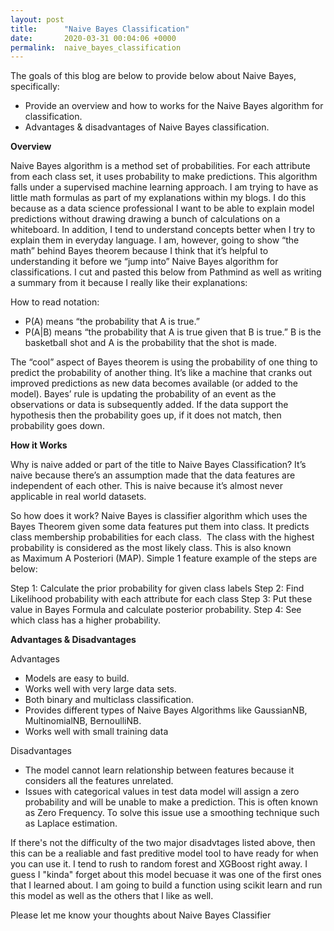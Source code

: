 ```yaml
---
layout: post
title:      "Naive Bayes Classification"
date:       2020-03-31 00:04:06 +0000
permalink:  naive_bayes_classification
---
```



The goals of this blog are below to provide below about Naive Bayes, specifically:

* Provide an overview and how to works for the Naive Bayes algorithm for classification.
* Advantages & disadvantages of Naive Bayes classification.

**Overview**

Naive Bayes algorithm is a method set of probabilities. For each attribute from each class set, it uses probability to make predictions. This algorithm falls under a supervised machine learning approach. I am trying to have as little math formulas as part of my explanations within my blogs.  I do this because as a data science professional I want to be able to explain model predictions without drawing drawing a bunch of calculations on a whiteboard.  In addition, I tend to understand concepts better when I try to explain them in everyday language.  I am, however, going to show “the math” behind Bayes theorem because I think that it’s helpful to understanding it before we “jump into” Naive Bayes algorithm for classifications.  I cut and pasted this below from Pathmind as well as writing a summary from it because I really like their explanations:

How to read notation:
* P(A) means “the probability that A is true.”
* P(A|B) means “the probability that A is true given that B is true.”
B is the basketball shot and A is the probability that the shot is made.  

The “cool” aspect of Bayes theorem is using the probability of one thing to predict the probability of another thing. It’s like a machine that cranks out  improved predictions as new data becomes available (or added to the model).  Bayes’ rule is updating the probability of an event as the observations or data is subsequently added.  If the data support the hypothesis then the probability goes up, if it does not match, then probability goes down.

**How it Works**

Why is naive added or part of the title to Naive Bayes Classification?  It’s naive because there’s an assumption made that the data features are independent of each other. This is naive because it’s almost never applicable in real world datasets.  

So how does it work?  Naive Bayes is classifier algorithm which uses the Bayes Theorem given some data features put them into class.   It predicts class membership probabilities for each class.   The class with the highest probability is considered as the most likely class. This is also known as Maximum A Posteriori (MAP).  Simple 1 feature example of the steps are below:

Step 1: Calculate the prior probability for given class labels
Step 2: Find Likelihood probability with each attribute for each class
Step 3: Put these value in Bayes Formula and calculate posterior probability.
Step 4: See which class has a higher probability.

**Advantages & Disadvantages**

Advantages
* Models are easy to build.
* Works well with very large data sets.
* Both binary and multiclass classification. 
* Provides different types of Naive Bayes Algorithms like GaussianNB, MultinomialNB, BernoulliNB.
* Works well with small training data


Disadvantages
* The model cannot learn relationship between features because it considers all the features unrelated.
* Issues with categorical values in test data model will assign a zero probability and will be unable to make a prediction. This is often known as Zero Frequency. To solve this issue use a smoothing technique such as Laplace estimation.

If there's not the difficulty of the two major disadvtages listed above, then this can be a realiable and fast preditive model tool to have ready for when you can use it.  I tend to rush to random forest and XGBoost right away.  I guess I "kinda" forget about this model becuase it was one of the first ones that I learned about.  I am going to build a function using scikit learn and run this model as well as the others that I like as well.  

Please let me know your thoughts about Naive Bayes Classifier 
